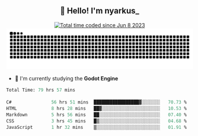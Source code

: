 <h2 align="center">👋 Hello! I'm nyarkus_</h2>
<p align="center">
  <a href="https://wakatime.com/@8f9aa332-6725-4e00-a5d9-b2317a4b74a6">
    <img src="https://wakatime.com/badge/user/8f9aa332-6725-4e00-a5d9-b2317a4b74a6.svg" alt="Total time coded since Jun 8 2023" />
  </a>
  <br>
  <img src = "https://github.com/nyarkus/nyarkus/blob/output/github-snake-dark.svg">
</p>

<!--- - 🔭 I’m currently working at [Eternal Beta](https://github.com/Kacianoki/Eternal-Beta) -->
<!--- 💬 Ask me about **nothing :<**-->
- 🌱 I'm currently studying the **Godot Engine**

<!--START_SECTION:waka-->

```fs
Total Time: 79 hrs 57 mins

C#               56 hrs 51 mins  █████████████████▓░░░░░░░   70.73 %
HTML             8 hrs 28 mins   ██▓░░░░░░░░░░░░░░░░░░░░░░   10.53 %
Markdown         5 hrs 56 mins   ██░░░░░░░░░░░░░░░░░░░░░░░   07.40 %
CSS              3 hrs 45 mins   █▒░░░░░░░░░░░░░░░░░░░░░░░   04.68 %
JavaScript       1 hr 32 mins    ▒░░░░░░░░░░░░░░░░░░░░░░░░   01.91 %
```

<!--END_SECTION:waka-->
